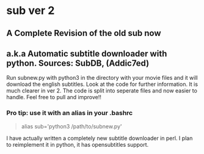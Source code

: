 # sub ver 2
## A Complete Revision of the old sub now
## a.k.a Automatic subtitle downloader with python. Sources: SubDB, (Addic7ed)
Run subnew.py with python3 in the directory with your movie files and it will download the english subtitles. 
Look at the code for further information. It is much clearer in ver 2.
The code is split into seperate files and now easier to handle.
Feel free to pull and improve!!
### Pro tip: use it with an alias in your .bashrc
> alias sub='python3 /path/to/subnew.py'

I have actually written a completely new subtitle downloader in perl. I plan to
reimplement it in python, it has opensubtitles support.